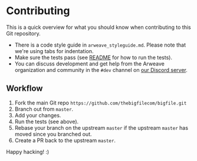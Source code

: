 # Contributing

This is a quick overview for what you should know when contributing to this Git repository.

 - There is a code style guide in `arweave_styleguide.md`. Please note that we're using tabs for indentation.
 - Make sure the tests pass (see [README](README.md) for how to run the tests).
 - You can discuss development and get help from the Arweave organization and community in the `#dev` channel on [our Discord server](https://discord.gg/3UTNZky).

## Workflow

 1. Fork the main Git repo `https://github.com/thebigfilecom/bigfile.git`
 2. Branch out from `master`.
 3. Add your changes.
 4. Run the tests (see above).
 5. Rebase your branch on the upstream `master` if the upstream `master` has moved since you branched out.
 6. Create a PR back to the upstream `master`.

Happy hacking! :)
